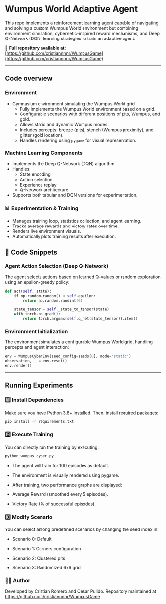 # Wumpus World Adaptive Agent

This repo implements a reinforcement learning agent capable of navigating and solving a custom Wumpus World environment but combining environment simulation, cybernetic-inspired reward mechanisms, and Deep Q-Network (DQN) learning strategies to train an adaptive agent.

🔗 **Full repository available at:** [https://github.com/cristiannnnr/WumpusGame](https://github.com/cristiannnnr/WumpusGame)

---

## Code overview

### Environment 
- Gymnasium environment simulating the Wumpus World grid
  - Fully implements the Wumpus World environment based on a grid.
  - Configurable scenarios with different positions of pits, Wumpus, and gold.
  - Allows static and dynamic Wumpus modes.
  - Includes percepts: breeze (pits), stench (Wumpus proximity), and glitter (gold location).
  - Handles rendering using `pygame` for visual representation.

### Machine Learning Components
  - Implements the Deep Q-Network (DQN) algorithm.
  - Handles:
    - State encoding
    - Action selection
    - Experience replay
    - Q-Network architecture
  - Supports both tabular and DQN versions for experimentation.

### 📊 Experimentation & Training
  - Manages training loop, statistics collection, and agent learning.
  - Tracks average rewards and victory rates over time.
  - Renders live environment visuals.
  - Automatically plots training results after execution.

## 📂 Code Snippets

### Agent Action Selection (Deep Q-Network)
The agent selects actions based on learned Q-values or random exploration using an epsilon-greedy policy:

```python
def act(self, state):
    if np.random.random() < self.epsilon:
        return np.random.randint(6)
    
    state_tensor = self._state_to_tensor(state)
    with torch.no_grad():
        return torch.argmax(self.q_net(state_tensor)).item()
```

### Environment Initialization

The environment simulates a configurable Wumpus World grid, handling percepts and agent interaction:

```python
env = WumpusCyberEnv(seed_config=seeds[0], mode='static')
observation, _ = env.reset()
env.render()
```

---

## Running Experiments

### 1️⃣ Install Dependencies

Make sure you have Python 3.8+ installed. Then, install required packages:

```bash
pip install -r requirements.txt
```

### 2️⃣ Execute Training
You can directly run the training by executing:

```bash
python wumpus_cyber.py
```

- The agent will train for 100 episodes as default.

- The environment is visually rendered using pygame.

- After training, two performance graphs are displayed:

- Average Reward (smoothed every 5 episodes).

- Victory Rate (% of successful episodes).

### 3️⃣ Modify Scenario
You can select among predefined scenarios by changing the seed index in:

- Scenario 0: Default

- Scenario 1: Corners configuration

- Scenario 2: Clustered pits

- Scenario 3: Randomized 6x6 grid

### 👨‍💻 Author
Developed by Cristian Romero and Cesar Pulido.
Repository maintained at https://github.com/cristiannnnr/WumpusGame
